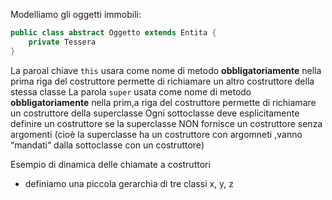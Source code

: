 Modelliamo gli oggetti immobili:
```java
public class abstract Oggetto extends Entita {
	private Tessera 
}
```

La paroal chiave `this` usara come nome di metodo **obbligatoriamente** nella prima riga del costruttore permette di richiamare un altro costruttore della stessa classe
La parola `super` usata come nome di metodo **obbligatoriamente** nella prim,a riga del costruttore permette di richiamare un costruttore della superclasse
Ogni sottoclasse deve esplicitamente definire un costruttore se la superclasse NON fornisce un costruttore senza argomenti (cioè la superclasse ha un costruttore con argomneti ,vanno “mandati“ dalla sottoclasse con un costruttore)

Esempio di dinamica delle chiamate a costruttori
- definiamo una piccola gerarchia di tre classi x, y, z